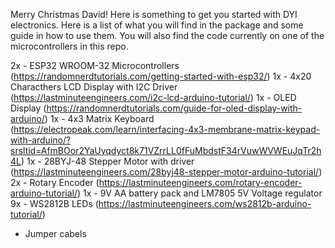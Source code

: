 Merry Christmas David! 
Here is something to get you started with DYI electronics. 
Here is a list of what you will find in the package and some guide in how to use them. You will also find the code currently on one of the microcontrollers in this repo.

2x - ESP32 WROOM-32 Microcontrollers (https://randomnerdtutorials.com/getting-started-with-esp32/)
1x - 4x20 Characthers LCD Display with I2C Driver (https://lastminuteengineers.com/i2c-lcd-arduino-tutorial/)
1x - OLED Display (https://randomnerdtutorials.com/guide-for-oled-display-with-arduino/)
1x - 4x3 Matrix Keyboard (https://electropeak.com/learn/interfacing-4x3-membrane-matrix-keypad-with-arduino/?srsltid=AfmBOor2YaUyqdyct8k71VZrrLL0fFuMbdstF34rVuwWVWEuJqTr2h4L)
1x - 28BYJ-48 Stepper Motor with driver (https://lastminuteengineers.com/28byj48-stepper-motor-arduino-tutorial/)
2x - Rotary Encoder (https://lastminuteengineers.com/rotary-encoder-arduino-tutorial/)
1x - 9V AA battery pack and LM7805 5V Voltage regulator
9x - WS2812B LEDs (https://lastminuteengineers.com/ws2812b-arduino-tutorial/)
+ Jumper cabels
